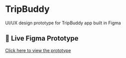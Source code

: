 # TripBuddy
UI/UX design prototype for TripBuddy app built in Figma
## 🔗 Live Figma Prototype

[Click here to view the prototype](https://www.figma.com/proto/dDtfQzY2x0wruO2itrX6MA/TripBuddy?page-id=0%3A1&node-id=122-180&p=f&viewport=813%2C475%2C0.05&t=e2dltwhMP3RgjKu6-1&scaling=scale-down&content-scaling=fixed&starting-point-node-id=122%3A180)
